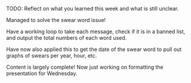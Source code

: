 TODO: Reflect on what you learned this week and what is still unclear.

Managed to solve the swear word issue!

Have a working loop to take each message, check if it is in a banned list, and output the total numbers of each word used.

Have now also applied this to get the date of the swear word to pull out graphs of swears per year, hour, etc.

Content is largely complete! Now just working on formatting the presentation for Wednesday.